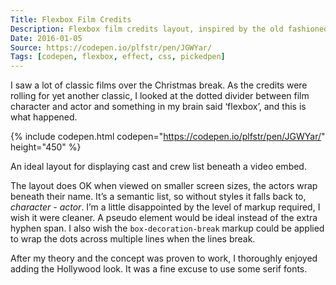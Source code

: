 ```yaml
---
Title: Flexbox Film Credits
Description: Flexbox film credits layout, inspired by the old fashioned Hollywood movies!
Date: 2016-01-05
Source: https://codepen.io/plfstr/pen/JGWYar/
Tags: [codepen, flexbox, effect, css, pickedpen]
---
```

I saw a lot of classic films over the Christmas break. As the credits were rolling for yet another classic, I looked at the dotted divider between film character and actor and something in my brain said ‘flexbox’, and this is what happened. 

{% include codepen.html codepen="https://codepen.io/plfstr/pen/JGWYar/" height="450" %}

An ideal layout for displaying cast and crew list beneath a video embed.

The layout does OK when viewed on smaller screen sizes, the actors wrap beneath their name. It’s a semantic list, so without styles it falls back to, _character - actor_. I’m a little disappointed by the level of markup required, I wish it were cleaner. A pseudo element would be ideal instead of the extra hyphen span. I also wish the `box-decoration-break` markup could be applied to wrap the dots across multiple lines when the lines break.

After my theory and the concept was proven to work, I thoroughly enjoyed adding the Hollywood look. It was a fine excuse to use some serif fonts.